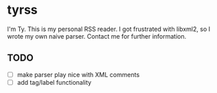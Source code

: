 # tyrss

I'm Ty. This is my personal RSS reader. I got frustrated with libxml2, so I wrote my own naive parser. Contact me for further information.

## TODO
- [ ] make parser play nice with XML comments
- [ ] add tag/label functionality
